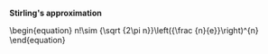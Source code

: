 **Stirling's approximation** 

\begin{equation}
 n!\sim {\sqrt {2\pi n}}\left({\frac {n}{e}}\right)^{n}
\end{equation}
